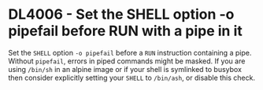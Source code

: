 # DL4006 - Set the SHELL option -o pipefail before RUN with a pipe in it

Set the `SHELL` option `-o pipefail` before a `RUN` instruction containing a pipe. Without `pipefail`, errors in piped commands might be masked. If you are using `/bin/sh` in an alpine image or if your shell is symlinked to busybox then consider explicitly setting your `SHELL` to `/bin/ash`, or disable this check.

